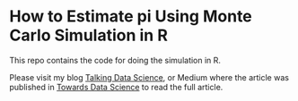 # How to Estimate pi Using Monte Carlo Simulation in R

This repo contains the code for doing the simulation in R. 

Please visit my blog [Talking Data Science](https://talkingdatascience.com/how-to-estimate-pi-using-monte-carlo-simulation-in-r/), or Medium where the article was published in [Towards Data Science](https://towardsdatascience.com/estimating-pi-using-monte-carlo-simulation-in-r-91d1f32406af) to read the full article.

